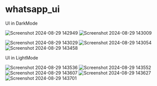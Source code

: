 # whatsapp_ui
UI in DarkMode

![Screenshot 2024-08-29 142949](https://github.com/user-attachments/assets/de891b08-5c69-4839-af61-3610a00103d1)  ![Screenshot 2024-08-29 143009](https://github.com/user-attachments/assets/e8b27449-af99-49d8-81f2-b2dd33f08e1f)

![Screenshot 2024-08-29 143029](https://github.com/user-attachments/assets/390402e7-22ef-4ca9-a754-bc4ca1676074)  ![Screenshot 2024-08-29 143054](https://github.com/user-attachments/assets/68e0d9f7-2012-4ff3-927e-9b61a007b183)
![Screenshot 2024-08-29 143458](https://github.com/user-attachments/assets/83d7faa2-10fa-40d3-8542-949fdd59e438)

UI in LightMode

![Screenshot 2024-08-29 143536](https://github.com/user-attachments/assets/05116483-234d-4d3c-bf38-acad74b5a69f)  ![Screenshot 2024-08-29 143552](https://github.com/user-attachments/assets/0e2c486a-6d55-43b7-94b0-317c95d4a437)
![Screenshot 2024-08-29 143607](https://github.com/user-attachments/assets/77302002-e22b-4f76-851f-d3f88fedc775)  ![Screenshot 2024-08-29 143627](https://github.com/user-attachments/assets/7157b707-f896-44cb-981f-8953528827d3)
![Screenshot 2024-08-29 143701](https://github.com/user-attachments/assets/824f6f50-29fc-44e8-bba7-7ba40fa1d972)

